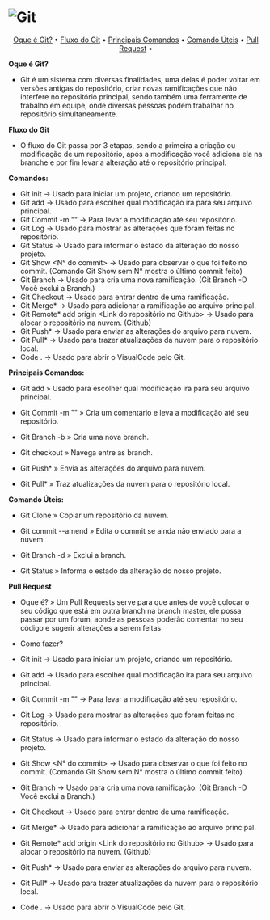 # ![Git](https://user-images.githubusercontent.com/101012809/162340613-57d449d2-f730-4abd-80c3-7680fe55457a.png)

<p align="center">
 <a href="#Oque é Git?">Oque é Git?</a> •
 <a href="#Fluxo do Git">Fluxo do Git</a> • 
 <a href="#Principais Comandos">Principais Comandos</a> • 
 <a href="#Comando Úteis">Comando Úteis</a> • 
 <a href="#Pull Request">Pull Request</a> • 
</p>


**Oque é Git?**

* Git é um sistema com diversas finalidades, uma delas é poder voltar em versões antigas do repositório, criar novas ramificações que não interfere no repositório principal, sendo também uma ferramente de trabalho em equipe, onde diversas pessoas podem trabalhar no repositório simultaneamente.

**Fluxo do Git**

* O fluxo do Git passa por 3 etapas, sendo a primeira a criação ou modificação de um repositório, após a modificação você adiciona ela na branche e por fim levar a alteração até o repositório principal.


**Comandos:**

* Git init -> Usado para iniciar um projeto, criando um repositório.
* Git add -> Usado para escolher qual modificação ira para seu arquivo principal.
* Git Commit -m "" -> Para levar a modificação até seu repositório. 
* Git Log -> Usado para mostrar as alterações que foram feitas no repositório.
* Git Status -> Usado para informar o estado da alteração do nosso projeto.
* Git Show <N° do commit> -> Usado para observar o que foi feito no commit. (Comando Git Show sem N° mostra o último commit feito)
* Git Branch <Nome> -> Usado para cria uma nova ramificação. (Git Branch -D <Nome da Branch> Você exclui a Branch.)
* Git Checkout <Nome da Branch> -> Usado para entrar dentro de uma ramificação. 
* Git Merge* <Nome da Branch> -> Usado para adicionar a ramificação ao arquivo principal.
* Git Remote* add origin <Link do repositório no Github> -> Usado para alocar o repositório na nuvem. (Github)
* Git Push* -> Usado para enviar as alterações do arquivo para nuvem.
* Git Pull* -> Usado para trazer atualizações da nuvem para o repositório local.
* Code . -> Usado para abrir o VisualCode pelo Git.

**Principais Comandos:**

* Git add » Usado para escolher qual modificação ira para seu arquivo principal.

* Git Commit -m "" » Cria um comentário e leva a modificação até seu repositório. 

* Git Branch -b  » Cria uma nova branch.

* Git checkout  » Navega entre as branch.

* Git Push* » Envia as alterações do arquivo para nuvem.

* Git Pull* » Traz atualizações da nuvem para o repositório local.

**Comando Úteis:**

* Git Clone » Copiar um repositório da nuvem.

* Git commit --amend » Edita o commit se ainda não enviado para a nuvem.

* Git Branch -d  » Exclui a branch.

* Git Status » Informa o estado da alteração do nosso projeto.

**Pull Request**

* Oque é? » Um Pull Requests serve para que antes de você colocar o seu código que está em outra branch na branch master, ele possa passar por um forum, aonde as pessoas poderão comentar no seu código e sugerir alterações a serem feitas 

* Como fazer?

* Git init -> Usado para iniciar um projeto, criando um repositório.
* Git add -> Usado para escolher qual modificação ira para seu arquivo principal.
* Git Commit -m "" -> Para levar a modificação até seu repositório. 
* Git Log -> Usado para mostrar as alterações que foram feitas no repositório.
* Git Status -> Usado para informar o estado da alteração do nosso projeto.
* Git Show <N° do commit> -> Usado para observar o que foi feito no commit. (Comando Git Show sem N° mostra o último commit feito)
* Git Branch <Nome> -> Usado para cria uma nova ramificação. (Git Branch -D <Nome da Branch> Você exclui a Branch.)
* Git Checkout <Nome da Branch> -> Usado para entrar dentro de uma ramificação. 
* Git Merge* <Nome da Branch> -> Usado para adicionar a ramificação ao arquivo principal.
* Git Remote* add origin <Link do repositório no Github> -> Usado para alocar o repositório na nuvem. (Github)
* Git Push* -> Usado para enviar as alterações do arquivo para nuvem.
* Git Pull* -> Usado para trazer atualizações da nuvem para o repositório local.
* Code . -> Usado para abrir o VisualCode pelo Git.
